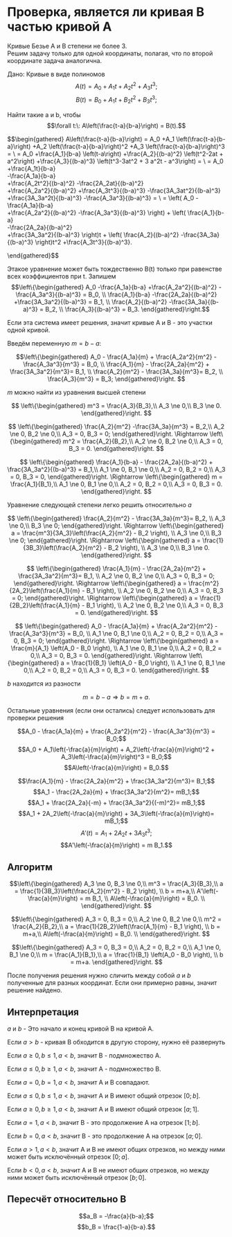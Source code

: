 # Проверка, является ли кривая B частью кривой A

Кривые Безье A и B степени не более 3.\
Решим задачу только для одной координаты, полагая, что по второй координате задача аналогична.

Дано: 
Кривые в виде полиномов
$$A(t) = A_0 + A_1 t + A_2 t^2 + A_3 t^3;$$
$$B(t) = B_0 + A_1 t + B_2 t^2 + B_3 t^3;$$

Найти такие a и b, чтобы
$$\forall t:\: A\left(\frac{t-a}{b-a}\right) = B(t).$$


$$\begin{gathered}
	A\left(\frac{t-a}{b-a}\right) =
	A_0 
	+A_1 \left(\frac{t-a}{b-a}\right) 
	+A_2 \left(\frac{t-a}{b-a}\right)^2 
	+A_3 \left(\frac{t-a}{b-a}\right)^3
	= \\ =
	A_0 
	+\frac{A_1}{b-a} \left(t-a\right) 
	+\frac{A_2}{(b-a)^2} \left(t^2-2at + a^2\right) 
	+\frac{A_3}{(b-a)^3} \left(t^3-3at^2 + 3 a^2t - a^3\right)
	= \\ =
	A_0
	+\frac{A_1t}{b-a}  
	-\frac{A_1a}{b-a}  
	+\frac{A_2t^2}{(b-a)^2} 
	-\frac{2A_2at}{(b-a)^2}  
	+\frac{A_2a^2}{(b-a)^2} 
	+\frac{A_3t^3}{(b-a)^3} 
	-\frac{3A_3at^2}{(b-a)^3} 
	+\frac{3A_3a^2t}{(b-a)^3} 
	-\frac{A_3a^3}{(b-a)^3} 
	= \\ =
	\left(
	A_0
	-\frac{A_1a}{b-a}  
	+\frac{A_2a^2}{(b-a)^2} 
	-\frac{A_3a^3}{(b-a)^3} 
	\right)
	+
	\left(
	\frac{A_1}{b-a}  
	-\frac{2A_2a}{(b-a)^2}  
	+\frac{3A_3a^2}{(b-a)^3} 
	\right)t
	+
	\left(
	\frac{A_2}{(b-a)^2} 
	-\frac{3A_3a}{(b-a)^3} 
	\right)t^2
	+\frac{A_3t^3}{(b-a)^3}.
	
\end{gathered}$$
	
Этакое уравнение может быть тождественно B(t) только при равенстве всех коэффициентов при t.
Запишем
$$\left\{\begin{gathered}
	A_0
	-\frac{A_1a}{b-a}  
	+\frac{A_2a^2}{(b-a)^2} 
	-\frac{A_3a^3}{(b-a)^3} 
	= B_0, \\
	\frac{A_1}{b-a}  
	-\frac{2A_2a}{(b-a)^2}  
	+\frac{3A_3a^2}{(b-a)^3} 
	= B_1, \\
	\frac{A_2}{(b-a)^2} 
	-\frac{3A_3a}{(b-a)^3} 
	= B_2, \\
	\frac{A_3}{(b-a)^3} = B_3.
\end{gathered}\right.$$

Если эта система имеет решения, значит кривые A и B - это участки одной кривой.

Введём переменную $m = b-a$:

$$\left\{\begin{gathered}
	A_0 - \frac{A_1a}{m} + \frac{A_2a^2}{m^2} - \frac{A_3a^3}{m^3} = B_0, \\
	\frac{A_1}{m} - \frac{2A_2a}{m^2} + \frac{3A_3a^2}{m^3}= B_1, \\
	\frac{A_2}{m^2} - \frac{3A_3a}{m^3}= B_2, \\
	\frac{A_3}{m^3} = B_3;
\end{gathered}\right.
$$

$m$ можно найти из уравнения высшей степени

$$
\left\{\begin{gathered}
 m^3 = \frac{A_3}{B_3},\\
 A_3 \ne 0,\\
 B_3 \ne 0.
\end{gathered}\right.
$$

$$
\left\{\begin{gathered}
 \frac{A_2}{m^2} -\frac{3A_3a}{m^3} = B_2,\\
 A_2 \ne 0,
 B_2 \ne 0,\\
 A_3 = 0,
 B_3 = 0;
\end{gathered}\right.
\Rightarrow
\left\{\begin{gathered}
 m^2 = \frac{A_2}{B_2},\\
 A_2 \ne 0,
 B_2 \ne 0,\\
 A_3 = 0,
 B_3 = 0.
\end{gathered}\right.
$$
	
$$
\left\{\begin{gathered}
 \frac{A_1}{b-a} - \frac{2A_2a}{(b-a)^2} + \frac{3A_3a^2}{(b-a)^3} = B_1,\\
 A_1 \ne 0, B_1 \ne 0,\\
 A_2 = 0, B_2 = 0,\\
 A_3 = 0, B_3 = 0,
\end{gathered}\right.
\Rightarrow
\left\{\begin{gathered}
 m = \frac{A_1}{B_1},\\
 A_1 \ne 0, B_1 \ne 0,\\
 A_2 = 0, B_2 = 0,\\
 A_3 = 0, B_3 = 0.
\end{gathered}\right.
$$

Уравнение следующей степени легко решить относительно $a$

$$
\left\{\begin{gathered}
\frac{A_2}{m^2} - \frac{3A_3a}{m^3}= B_2, \\
 A_3 \ne 0,\\
 B_3 \ne 0;
\end{gathered}\right.
\Rightarrow
\left\{\begin{gathered}
 a = \frac{m^3}{3A_3}\left(\frac{A_2}{m^2} - B_2 \right), \\
 A_3 \ne 0,\\
 B_3 \ne 0;
\end{gathered}\right.
\Rightarrow
\left\{\begin{gathered}
 a = \frac{1}{3B_3}\left(\frac{A_2}{m^2} - B_2 \right), \\
 A_3 \ne 0,\\
 B_3 \ne 0.
\end{gathered}\right.
$$

$$
\left\{\begin{gathered}
 \frac{A_1}{m} - \frac{2A_2a}{m^2} + \frac{3A_3a^2}{m^3}= B_1, \\
 A_2 \ne 0,
 B_2 \ne 0,\\
 A_3 = 0,
 B_3 = 0;
\end{gathered}\right.
\Rightarrow
\left\{\begin{gathered}
 a = \frac{m^2}{2A_2}\left(\frac{A_1}{m} - B_1 \right), \\
 A_2 \ne 0,
 B_2 \ne 0,\\
 A_3 = 0,
 B_3 = 0;
\end{gathered}\right.
\Rightarrow
\left\{\begin{gathered}
 a = \frac{1}{2B_2}\left(\frac{A_1}{m} - B_1 \right), \\
 A_2 \ne 0,
 B_2 \ne 0,\\
 A_3 = 0,
 B_3 = 0.
\end{gathered}\right.
$$

$$
\left\{\begin{gathered}
 A_0 - \frac{A_1a}{m} + \frac{A_2a^2}{m^2} - \frac{A_3a^3}{m^3} = B_0, \\
 A_1 \ne 0, B_1 \ne 0,\\
 A_2 = 0, B_2 = 0,\\
 A_3 = 0, B_3 = 0;
\end{gathered}\right.
\Rightarrow
\left\{\begin{gathered}
 a = \frac{m}{A_1} \left(A_0 - B_0 \right), \\
 A_1 \ne 0, B_1 \ne 0,\\
 A_2 = 0, B_2 = 0,\\
 A_3 = 0, B_3 = 0.
\end{gathered}\right.
\Rightarrow
\left\{\begin{gathered}
 a = \frac{1}{B_1} \left(A_0 - B_0 \right), \\
 A_1 \ne 0, B_1 \ne 0,\\
 A_2 = 0, B_2 = 0,\\
 A_3 = 0, B_3 = 0.
\end{gathered}\right.
$$

$b$ находится из разности

$$m = b-a \Rightarrow b = m+a.$$

Остальные уравнения (если они остались) следует использовать для проверки решения

$$A_0 - \frac{A_1a}{m} + \frac{A_2a^2}{m^2} - \frac{A_3a^3}{m^3} = B_0;$$
$$A_0 + A_1\left(-\frac{a}{m}\right) + A_2\left(-\frac{a}{m}\right)^2 + A_3\left(-\frac{a}{m}\right)^3 = B_0;$$
$$A\left(-\frac{a}{m}\right) = B_0.$$

$$\frac{A_1}{m} - \frac{2A_2a}{m^2} + \frac{3A_3a^2}{m^3}= B_1;$$
$$A_1 - \frac{2A_2a}{m} + \frac{3A_3a^2}{m^2}= mB_1;$$
$$A_1 + \frac{2A_2a}{-m} + \frac{3A_3a^2}{(-m)^2}= mB_1;$$
$$A_1 + 2A_2\left(-\frac{a}{m}\right) + 3A_3\left(-\frac{a}{m}\right)= mB_1;$$
$$A'(t) = A_1 + 2 A_2 t + 3 A_3 t^3;$$
$$A'\left(-\frac{a}{m}\right) = m B_1.$$


## Алгоритм

$$\left\{\begin{gathered}
 A_3 \ne 0, B_3 \ne 0,\\
 m^3 = \frac{A_3}{B_3},\\
 a = \frac{1}{3B_3}\left(\frac{A_2}{m^2} - B_2 \right), \\
 b = m+a,\\
 A'\left(-\frac{a}{m}\right) = m B_1, \\
 A\left(-\frac{a}{m}\right) = B_0. \\
\end{gathered}\right.
$$

$$\left\{\begin{gathered}
 A_3 = 0, B_3 = 0,\\
 A_2 \ne 0, B_2 \ne 0,\\
 m^2 = \frac{A_2}{B_2},\\
 a = \frac{1}{2B_2}\left(\frac{A_1}{m} - B_1 \right), \\
 b = m+a,\\
 A\left(-\frac{a}{m}\right) = B_0. \\
\end{gathered}\right.
$$

$$\left\{\begin{gathered}
 A_3 = 0, B_3 = 0,\\
 A_2 = 0, B_2 = 0,\\
 A_1 \ne 0, B_1 \ne 0,\\
 m = \frac{A_1}{B_1},\\
 a = \frac{1}{B_1} \left(A_0 - B_0 \right), \\
 b = m+a.
\end{gathered}\right.
$$

После получения решения нужно сличить между собой $a$ и $b$ полученные для разных координат. Если они примерно равны, значит решение найдено.

## Интерпретация

$a$ и $b$ - Это начало и конец кривой B на кривой A.

Если $a>b$ - кривая B обходится в другую сторону, нужно её развернуть

Если $a \ge 0,\, b \le 1,\, a<b$, значит B - подмножество А.

Если $a \le 0,\, b \ge 1,\, a<b$, значит A - подмножество B.

Если $a = 0,\, b = 1,\, a<b$, значит A и B совпадают.

Если $a \le 0,\, b \le 1,\, a<b$, значит A и B имеют общий отрезок $[0;b]$.

Если $a \ge 0,\, b \ge 1,\, a<b$, значит A и B имеют общий отрезок $[a;1]$.

Если $a = 1,\, a<b$, значит B - это продолжение A на отрезок $[1;b]$.

Если $b = 0,\, a<b$, значит B - это продолжение A на  отрезок $[a;0]$.

Если $a > 1,\, a<b$, значит A и B не имеют общих отрезков, но между ними может быть исключённый отрезок $[0;a]$.

Если $b < 0,\, a<b$, значит A и B не имеют общих отрезков, но между ними может быть исключённый отрезок $[b;0]$.

## Пересчёт относительно B

$$a_B = -\frac{a}{b-a};$$
$$b_B = \frac{1-a}{b-a}.$$